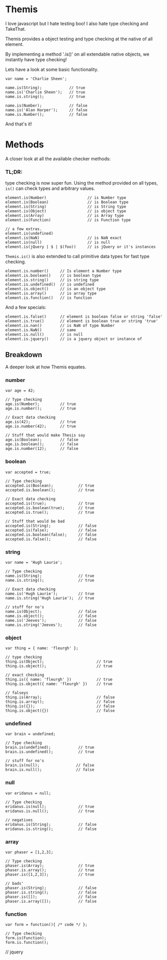 # Themis

I love javascript but I hate testing boo! I also hate type checking and TakeThat.

Themis provides a object testing and type checking at the native of all element.

By implementing a method '.is()' on all extendable native objects, we instantly have 
type checking!

Lets have a look at some basic functionality.

    var name = 'Charlie Sheen';

    name.is(String);            // true
    name.is('Charlie Sheen');   // true
    name.is.string();           // true

    name.is(Number);            // false
    name.is('Alan Harper');     // false
    name.is.Number();           // false

And that's it!

# Methods

A closer look at all the available checker methods:

### TL;DR:

type checking is now super fun. Using the method provided on all types,
`is()` can check types and arbitrary values.

    element.is(Number)                  // is Number type
    element.is(Boolean)                 // is Boolean type
    element.is(String)                  // is String type
    element.is(Object)                  // is object type
    element.is(Array)                   // is Array type
    element.is(Function)                // is Function type

    // a few extras.
    element.is(undefined)               
    element.is(NaN)                     // is NaN exact
    element.is(null)                    // is null
    element.is(jQuery | $ | $(foo))     // is jQuery or it's instances


`Themis.is()` is also extended to call primitive data types for fast type checking.

    element.is.number()     // Is element a Number type                         
    element.is.boolean()    // is boolean type                                  
    element.is.string()     // is string type                                   
    element.is.undefined()  // is undefined         
    element.is.object()     // is an object type
    element.is.array()      // is array type
    element.is.function()   // is function


And a few specials:

    element.is.false()      // element is boolean false or string 'false'
    element.is.true()       // element is boolean true or string 'true'
    element.is.nan()        // is NaN of type Number
    element.is.NaN()        // same
    element.is.null()       // is null
    element.is.jquery()     // is a jquery object or instance of    


## Breakdown

A deeper look at how Themis equates.

### number
    
    var age = 42;

    // Type checking
    age.is(Number);         // true
    age.is.number();        // true
   
    // Exact data checking
    age.is(42);             // true
    age.is.number(42);      // true

    // Stuff that would make Thesis say
    age.is(Boolean);        // false
    age.is.boolean();       // false
    age.is.number(12);      // false


### boolean

    var accepted = true;

    // Type checking
    accepted.is(Boolean);           // true
    accepted.is.boolean();          // true
   
    // Exact data checking
    accepted.is(true);              // true
    accepted.is.boolean(true);      // true
    accepted.is.true();             // true

    // Stuff that would be bad
    accepted.is(String);            // false
    accepted.is(false);             // false
    accepted.is.boolean(false);     // false
    accepted.is.false();            // false


### string
    
    var name = 'Hugh Laurie';

    // Type checking
    name.is(String);                // true
    name.is.string();               // true

    // Exact data checking
    name.is('Hugh Laurie');         // true
    name.is.string('Hugh Laurie');  // true

    // stuff for no's
    name.is(Object);                // false
    name.is.object();               // false
    name.is('Jeeves');              // false
    name.is.string('Jeeves');       // false


### object

    var thing = { name: 'fleurgh' };

    // type checking
    thing.is(Object);                       // true
    thing.is.object();                      // true

    // exact checking
    thing.is({ name: 'fleurgh' })           // true
    thing.is.object({ name: 'fleurgh' })    // true

    // falseys
    thing.is(Array);                        // false
    thing.is.array();                       // false
    thing.is({});                           // false
    thing.is.object({})                     // false

### undefined

    var brain = undefined;

    // Type checking
    brain.is(undefined);            // true
    brain.is.undefined();           // true

    // stuff for no's
    brain.is(null);                // false
    brain.is.null();               // false


### null

    var eridanus = null;

    // Type checking
    eridanus.is(null);              // true
    eridanus.is.null();             // true

    // negatives
    eridanus.is(String);            // false
    eridanus.is.string();           // false
    

### array

    var phaser = [1,2,3];

    // Type checking
    phaser.is(Array);               // true
    phaser.is.array();              // true
    phaser.is([1,2,3]);             // true

    // bads'
    phaser.is(String);              // false
    phaser.is.string();             // false
    phaser.is([]);                  // false
    phaser.is.array([]);            // false



### function

    var form = function(){ /* code */ };

    // Type checking
    form.is(Function);
    form.is.function();

// jquery

